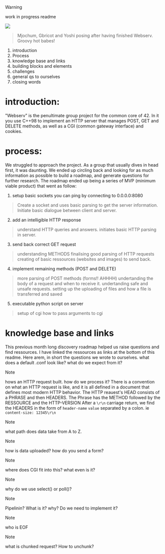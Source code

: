 > [!WARNING]
> work in progress readme

![](https://i.imgur.com/IuhbEAr.png)
> Mjochum, Gbricot and Yoshi posing after having finished Webserv. Groovy hot babes!


1. introduction
2. Process
3. knowledge base and links
4. building blocks and elements
5. challenges
6. general qs to ourselves
7. closing words


# introduction:
"Webserv" is the penultimate group project for the common core of 42. 
In it you use C++98 to implement an HTTP server that manages POST, GET and DELETE methods, as well as a CGI (common gateway interface) and cookies.

# process:
We struggled to approach the project. 
As a group that usually dives in head first, it was daunting. 
We ended up circling back and looking for as much information as possible to build a roadmap, and generate questions for further research.
The roadmap ended up being a series of MVP (minimum viable product) that went as follow:
1. setup basic sockets you can ping by connecting to 0.0.0.0:8080
> Create a socket and uses basic parsing to get the server information.
> Initiate basic dialogue between client and server.
2. add an intelligible HTTP response
> understand HTTP queries and answers.
> initiates basic HTTP parsing in server.
3. send back correct GET request
> understanding METHODS
> finalising good parsing of HTTP requests
> creating of basic ressources (websites and images) to send back.
4. implement remaining methods (POST and DELETE)
> more parsing of POST methods (forms!! AHHHH)
> undertanding the body of a request and when to receive it.
> undertanding safe and unsafe requests.
> setting up the uploading of files and how a file is transferred and saved
5. executable python script on server
> setup of cgi
> how to pass arguments to cgi

# knowledge base and links
This previous month long discovery roadmap helped us raise questions and find ressources. I have linked the ressources as links at the bottom of this readme. Here arem, in short the questions we wrote to ourselves.
what does a default .conf look like? what do we expect from it?
> [!NOTE]
> hows an HTTP request built. how do we process it?
There is a convention on what an HTTP request is like, and it is all defined in a document that defines most modern HTTP behavior.
The HTTP reauest's HEAD consists of a PHRASE and then HEADERS.
The Phrase has the METHOD followed by the RESSOURCE and the HTTP-VERSION
After a `\r\n` carriage return, we find the HEADERS in the form of `header-name` `value` separated by a colon. ie `content-size: 12345\r\n`

> [!NOTE]
> what path does data take from A to Z.

> [!NOTE]
> how is data uploaded? how do you send a form?

> [!NOTE]
> where does CGI fit into this? what even is it?

> [!NOTE]
> why do we use select() or poll()?

> [!NOTE]
> Pipelinin? What is it? why? Do we need to implement it?

> [!NOTE]
> who is EOF

> [!NOTE]
> what is chunked request? How to unchunk?






